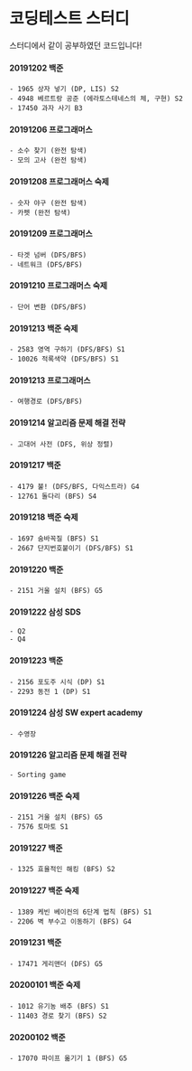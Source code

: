 # 코딩테스트 스터디

스터디에서 같이 공부하였던 코드입니다!

#### 20191202 백준
    - 1965 상자 넣기 (DP, LIS) S2
    - 4948 베르트랑 공준 (에라토스테네스의 체, 구현) S2
    - 17450 과자 사기 B3
    
#### 20191206 프로그래머스
    - 소수 찾기 (완전 탐색)
    - 모의 고사 (완전 탐색)
    
#### 20191208 프로그래머스 숙제
    - 숫자 야구 (완전 탐색)
    - 카펫 (완전 탐색)
    
#### 20191209 프로그래머스
    - 타겟 넘버 (DFS/BFS)
    - 네트워크 (DFS/BFS)
    
#### 20191210 프로그래머스 숙제
    - 단어 변환 (DFS/BFS)
    
#### 20191213 백준 숙제
    - 2583 영역 구하기 (DFS/BFS) S1
    - 10026 적록색약 (DFS/BFS) S1
    
#### 20191213 프로그래머스
    - 여행경로 (DFS/BFS)
    
#### 20191214 알고리즘 문제 해결 전략
    - 고대어 사전 (DFS, 위상 정렬)
    
#### 20191217 백준
    - 4179 불! (DFS/BFS, 다익스트라) G4
    - 12761 돌다리 (BFS) S4
    
#### 20191218 백준 숙제
    - 1697 숨바꼭질 (BFS) S1
    - 2667 단지번호붙이기 (DFS/BFS) S1
    
#### 20191220 백준
    - 2151 거울 설치 (BFS) G5
    
#### 20191222 삼성 SDS
    - Q2
    - Q4
    
#### 20191223 백준
    - 2156 포도주 시식 (DP) S1
    - 2293 동전 1 (DP) S1
    
#### 20191224 삼성 SW expert academy
    - 수영장
    
#### 20191226 알고리즘 문제 해결 전략
    - Sorting game
    
#### 20191226 백준 숙제
    - 2151 거울 설치 (BFS) G5
    - 7576 토마토 S1
    
#### 20191227 백준
    - 1325 효율적인 해킹 (BFS) S2
   
#### 20191227 백준 숙제
    - 1389 케빈 베이컨의 6단계 법칙 (BFS) S1
    - 2206 벽 부수고 이동하기 (BFS) G4
    
#### 20191231 백준
    - 17471 게리맨더 (DFS) G5

#### 20200101 백준 숙제
    - 1012 유기농 배추 (BFS) S1 
    - 11403 경로 찾기 (BFS) S2
    
#### 20200102 백준
    - 17070 파이프 옮기기 1 (BFS) G5
